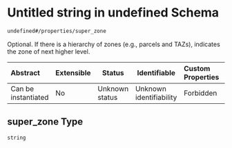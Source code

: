 # Untitled string in undefined Schema

```txt
undefined#/properties/super_zone
```

Optional. If there is a hierarchy of zones (e.g., parcels and TAZs), indicates the zone of next higher level.


| Abstract            | Extensible | Status         | Identifiable            | Custom Properties | Additional Properties | Access Restrictions | Defined In                                                              |
| :------------------ | ---------- | -------------- | ----------------------- | :---------------- | --------------------- | ------------------- | ----------------------------------------------------------------------- |
| Can be instantiated | No         | Unknown status | Unknown identifiability | Forbidden         | Allowed               | none                | [zone.schema.json\*](../../out/zone.schema.json "open original schema") |

## super_zone Type

`string`
